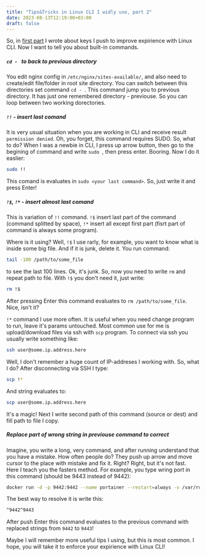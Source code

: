 ```yaml
---
title: "Tips&Tricks in Linux CLI I widly use, part 2"
date: 2023-08-13T12:19:00+03:00
draft: false
---
```


So, in [first part](https://leks.us/posts/tipstricks-in-linux-cli-i-widly-use-part-1/) I wrote about keys I push to improve expirience with Linux CLI. Now I want to tell you about built-in commands.

##### `cd - ` to back to previous directory

You edit nginx config in `/etc/nginx/sites-available/`, and also need to create/edit file/folder in root site directory. You can switch between this directories set command `cd - `. This command jump you to previous directory. It has just one remembered directory - previouse. So you can loop between two working dorectories.

##### `!!` - insert last comand 

It is very usual situation when you are working in CLI and receive result `permission denied`. Oh, you forget, this command requires SUDO. So, what to do? When I was a newbie in CLI, I press up arrow button, then go to the begining of command and write `sudo `, then press enter. Booring. Now I do it easlier:
```bash
sudo !!
```

This comand is evaluates in `sudo <your last command>`. So, just write it and press Enter!

##### `!$`, `!*` - insert almost last comand

This is variation of `!!` command. `!$` insert last part of the command (command splitted by space), `!*` insert all except first part (fisrt part of command is always some program).

Where is it using? Well, `!$` I use rarly, for example, you want to know what is inside some big file. And if it is junk, delete it. You run command:
```bash
tail -100 /path/to/some_file
```
to see the last 100 lines. Ok, it's junk. So, now you need to write `rm` and repeat path to file. With `!$` you don't need it, just write:
```bash
rm !$
```
After pressing Enter this command evaluates to `rm /path/to/some_file`. Nice, isn't it?

`!*` command I use more often. It is useful when you need change program to run, leave it's params untouched. Most common use for me is upload/download files via ssh with `scp` program. To connect via ssh you usually write something like:
```bash
ssh user@some.ip.address.here
```

Well, I don't remember a huge count of IP-addreses I working with. So, what I do? After disconnecting via SSH I type:
```bash
scp !*
```
And string evaluates to: 
```bash
scp user@some.ip.address.here
```
It's a magic! Next I write second path of this command (source or dest) and fill path to file I copy.

##### Replace part of wrong string in previouse command to correct

Imagine, you write a long, very command, and after running understand that you have a mistake. How often people do? They push up arrow and move cursor to the place with mistake and fix it. Right? Right, but it's not fast. Here I teach you the fasters method. For example, you type wring port in this command (should be 9443 instead of 9442):
```bash
docker run -d -p 9442:9442 --name portainer --restart=always -v /var/run/docker.sock:/var/run/docker.sock -v portainer_data:/data portainer/portainer-ce:latest
```
The best way to resolve it is write this:
```bash
^9442^9443
```
After push Enter this command evaluates to the previous command with replaced strings from `9442` to `9443`! 

Maybe I will remember more useful tips I using, but this is most common. I hope, you will take it to enforce your expirience with Linux CLI!